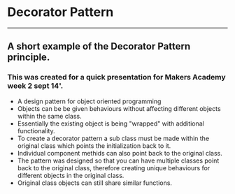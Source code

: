 # Decorator Pattern
-----------------

## A short example of the Decorator Pattern principle.
### This was created for a quick presentation for Makers Academy week 2 sept 14'.

- A design pattern for object oriented programming
- Objects can be be given behaviours without affecting different objects within the same class.
- Essentially the existing object is being "wrapped" with additional functionality.
- To create a decorator pattern a sub class must be made within the original class which points the initialization back to it.
- Individual component methids can also point back to the
original class.
- The pattern was designed so that you can have multiple classes point back to the original class, therefore creating unique behaviours for different objects in the original class.
- Original class objects can still share similar functions.
